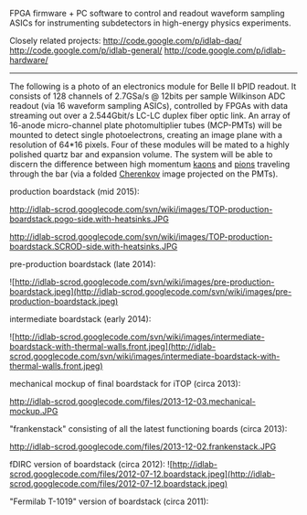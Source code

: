 FPGA firmware + PC software to control and readout waveform sampling ASICs for instrumenting subdetectors in high-energy physics experiments.

Closely related projects: http://code.google.com/p/idlab-daq/ http://code.google.com/p/idlab-general/ http://code.google.com/p/idlab-hardware/


---


The following is a photo of an electronics module for Belle II bPID readout.  It consists of 128 channels of 2.7GSa/s @ 12bits per sample Wilkinson ADC readout (via 16 waveform sampling ASICs), controlled by FPGAs with data streaming out over a 2.544Gbit/s LC-LC duplex fiber optic link.  An array of 16-anode micro-channel plate photomultiplier tubes (MCP-PMTs) will be mounted to detect single photoelectrons, creating an image plane with a resolution of 64\*16 pixels.  Four of these modules will be mated to a highly polished quartz bar and expansion volume.  The system will be able to discern the difference between high momentum [kaons](http://en.wikipedia.org/wiki/Kaons) and [pions](http://en.wikipedia.org/wiki/Pions) traveling through the bar (via a folded [Cherenkov](http://en.wikipedia.org/wiki/Cherenkov_radiation) image projected on the PMTs).

production boardstack (mid 2015):

http://idlab-scrod.googlecode.com/svn/wiki/images/TOP-production-boardstack.pogo-side.with-heatsinks.JPG

http://idlab-scrod.googlecode.com/svn/wiki/images/TOP-production-boardstack.SCROD-side.with-heatsinks.JPG

pre-production boardstack (late 2014):

![http://idlab-scrod.googlecode.com/svn/wiki/images/pre-production-boardstack.jpeg](http://idlab-scrod.googlecode.com/svn/wiki/images/pre-production-boardstack.jpeg)

intermediate boardstack (early 2014):

![http://idlab-scrod.googlecode.com/svn/wiki/images/intermediate-boardstack-with-thermal-walls.front.jpeg](http://idlab-scrod.googlecode.com/svn/wiki/images/intermediate-boardstack-with-thermal-walls.front.jpeg)

mechanical mockup of final boardstack for iTOP (circa 2013):

http://idlab-scrod.googlecode.com/files/2013-12-03.mechanical-mockup.JPG

"frankenstack" consisting of all the latest functioning boards (circa 2013):

http://idlab-scrod.googlecode.com/files/2013-12-02.frankenstack.JPG

fDIRC version of boardstack (circa 2012):
![http://idlab-scrod.googlecode.com/files/2012-07-12.boardstack.jpeg](http://idlab-scrod.googlecode.com/files/2012-07-12.boardstack.jpeg)

"Fermilab T-1019" version of boardstack (circa 2011):
![![](http://idlab-scrod.googlecode.com/files/2011-09-26.iTOP-cosmic-ray-beam-test-electronics-module-fully-populated.cropped-and-scaled.jpeg)](http://idlab-scrod.googlecode.com/files/2011-09-26.iTOP-cosmic-ray-beam-test-electronics-module-fully-populated.jpeg)